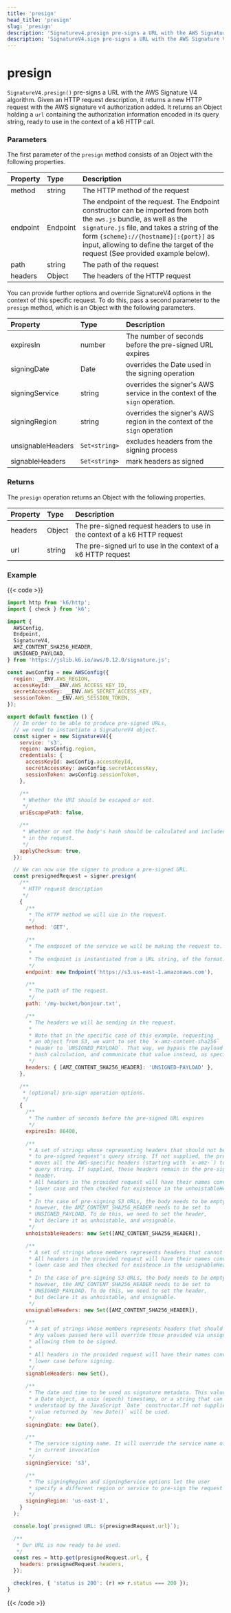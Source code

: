 ```yaml
---
title: 'presign'
head_title: 'presign'
slug: 'presign'
description: 'Signaturev4.presign pre-signs a URL with the AWS Signature V4 algorithm'
description: 'SignatureV4.sign pre-signs a URL with the AWS Signature V4 algorithm'
---
```


# presign

`SignatureV4.presign()` pre-signs a URL with the AWS Signature V4 algorithm. Given an HTTP request description, it returns a new HTTP request with the AWS signature v4 authorization added. It returns an Object holding a `url` containing the authorization information encoded in its query string, ready to use in the context of a k6 HTTP call.

### Parameters

The first parameter of the `presign` method consists of an Object with the following properties.

| Property | Type     | Description                                                                                                                                                                                                                                                                                   |
| :------- | :------- | :-------------------------------------------------------------------------------------------------------------------------------------------------------------------------------------------------------------------------------------------------------------------------------------------- |
| method   | string   | The HTTP method of the request                                                                                                                                                                                                                                                                |
| endpoint | Endpoint | The endpoint of the request. The Endpoint constructor can be imported from both the `aws.js` bundle, as well as the `signature.js` file, and takes a string of the form `{scheme}://{hostname}[:{port}]` as input, allowing to define the target of the request (See provided example below). |
| path     | string   | The path of the request                                                                                                                                                                                                                                                                       |
| headers  | Object   | The headers of the HTTP request                                                                                                                                                                                                                                                               |

You can provide further options and override SignatureV4 options in the context of this specific request.
To do this, pass a second parameter to the `presign` method, which is an Object with the following parameters.

| Property          | Type          | Description                                                                |
| :---------------- | :------------ | :------------------------------------------------------------------------- |
| expiresIn         | number        | The number of seconds before the pre-signed URL expires                    |
| signingDate       | Date          | overrides the Date used in the signing operation                           |
| signingService    | string        | overrides the signer's AWS service in the context of the `sign` operation. |
| signingRegion     | string        | overrides the signer's AWS region in the context of the `sign` operation   |
| unsignableHeaders | `Set<string>` | excludes headers from the signing process                                  |
| signableHeaders   | `Set<string>` | mark headers as signed                                                     |

### Returns

The `presign` operation returns an Object with the following properties.

| Property | Type   | Description                                                               |
| :------- | :----- | :------------------------------------------------------------------------ |
| headers  | Object | The pre-signed request headers to use in the context of a k6 HTTP request |
| url      | string | The pre-signed url to use in the context of a k6 HTTP request             |

### Example

{{< code >}}

```javascript
import http from 'k6/http';
import { check } from 'k6';

import {
  AWSConfig,
  Endpoint,
  SignatureV4,
  AMZ_CONTENT_SHA256_HEADER,
  UNSIGNED_PAYLOAD,
} from 'https://jslib.k6.io/aws/0.12.0/signature.js';

const awsConfig = new AWSConfig({
  region: __ENV.AWS_REGION,
  accessKeyId: __ENV.AWS_ACCESS_KEY_ID,
  secretAccessKey: __ENV.AWS_SECRET_ACCESS_KEY,
  sessionToken: __ENV.AWS_SESSION_TOKEN,
});

export default function () {
  // In order to be able to produce pre-signed URLs,
  // we need to instantiate a SignatureV4 object.
  const signer = new SignatureV4({
    service: 's3',
    region: awsConfig.region,
    credentials: {
      accessKeyId: awsConfig.accessKeyId,
      secretAccessKey: awsConfig.secretAccessKey,
      sessionToken: awsConfig.sessionToken,
    },

    /**
     * Whether the URI should be escaped or not.
     */
    uriEscapePath: false,

    /**
     * Whether or not the body's hash should be calculated and included
     * in the request.
     */
    applyChecksum: true,
  });

  // We can now use the signer to produce a pre-signed URL.
  const presignedRequest = signer.presign(
    /**
     * HTTP request description
     */
    {
      /**
       * The HTTP method we will use in the request.
       */
      method: 'GET',

      /**
       * The endpoint of the service we will be making the request to.
       *
       * The endpoint is instantiated from a URL string, of the format: `{scheme}://{hostname}[:{port}]`
       */
      endpoint: new Endpoint('https://s3.us-east-1.amazonaws.com'),

      /**
       * The path of the request.
       */
      path: '/my-bucket/bonjour.txt',

      /**
       * The headers we will be sending in the request.
       *
       * Note that in the specific case of this example, requesting
       * an object from S3, we want to set the `x-amz-content-sha256`
       * header to `UNSIGNED_PAYLOAD`. That way, we bypass the payload
       * hash calculation, and communicate that value instead, as specified.
       */
      headers: { [AMZ_CONTENT_SHA256_HEADER]: 'UNSIGNED-PAYLOAD' },
    },

    /**
     * (optional) pre-sign operation options.
     */
    {
      /**
       * The number of seconds before the pre-signed URL expires
       */
      expiresIn: 86400,

      /**
       * A set of strings whose representing headers that should not be hoisted
       * to pre-signed request's query string. If not supplied, the pre-signer
       * moves all the AWS-specific headers (starting with `x-amz-`) to the request
       * query string. If supplied, these headers remain in the pre-signed request's
       * header.
       * All headers in the provided request will have their names converted to
       * lower case and then checked for existence in the unhoistableHeaders set.
       *
       * In the case of pre-signing S3 URLs, the body needs to be empty.
       * however, the AMZ_CONTENT_SHA256_HEADER needs to be set to
       * UNSIGNED_PAYLOAD. To do this, we need to set the header,
       * but declare it as unhoistable, and unsignable.
       */
      unhoistableHeaders: new Set([AMZ_CONTENT_SHA256_HEADER]),

      /**
       * A set of strings whose members represents headers that cannot be signed.
       * All headers in the provided request will have their names converted to
       * lower case and then checked for existence in the unsignableHeaders set.
       *
       * In the case of pre-signing S3 URLs, the body needs to be empty.
       * however, the AMZ_CONTENT_SHA256_HEADER needs to be set to
       * UNSIGNED_PAYLOAD. To do this, we need to set the header,
       * but declare it as unhoistable, and unsignable.
       */
      unsignableHeaders: new Set([AMZ_CONTENT_SHA256_HEADER]),

      /**
       * A set of strings whose members represents headers that should be signed.
       * Any values passed here will override those provided via unsignableHeaders,
       * allowing them to be signed.
       *
       * All headers in the provided request will have their names converted to
       * lower case before signing.
       */
      signableHeaders: new Set(),

      /**
       * The date and time to be used as signature metadata. This value should be
       * a Date object, a unix (epoch) timestamp, or a string that can be
       * understood by the JavaScript `Date` constructor.If not supplied, the
       * value returned by `new Date()` will be used.
       */
      signingDate: new Date(),

      /**
       * The service signing name. It will override the service name of the signer
       * in current invocation
       */
      signingService: 's3',

      /**
       * The signingRegion and signingService options let the user
       * specify a different region or service to pre-sign the request for.
       */
      signingRegion: 'us-east-1',
    }
  );

  console.log(`presigned URL: ${presignedRequest.url}`);

  /**
   * Our URL is now ready to be used.
   */
  const res = http.get(presignedRequest.url, {
    headers: presignedRequest.headers,
  });

  check(res, { 'status is 200': (r) => r.status === 200 });
}
```

{{< /code >}}
